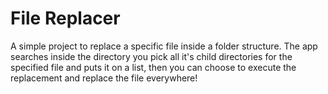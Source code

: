 # File Replacer

A simple project to replace a specific file inside a folder structure. The app searches inside the directory you pick all it's child directories for the specified file and puts it on a list, then you can choose to execute the replacement and replace the file everywhere!
